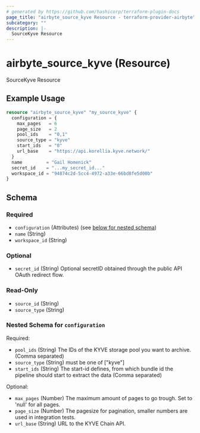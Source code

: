 ```yaml
---
# generated by https://github.com/hashicorp/terraform-plugin-docs
page_title: "airbyte_source_kyve Resource - terraform-provider-airbyte"
subcategory: ""
description: |-
  SourceKyve Resource
---
```


# airbyte_source_kyve (Resource)

SourceKyve Resource

## Example Usage

```terraform
resource "airbyte_source_kyve" "my_source_kyve" {
  configuration = {
    max_pages   = 6
    page_size   = 2
    pool_ids    = "0,1"
    source_type = "kyve"
    start_ids   = "0"
    url_base    = "https://api.korellia.kyve.network/"
  }
  name         = "Gail Homenick"
  secret_id    = "...my_secret_id..."
  workspace_id = "94874c2d-5cc4-4972-a33e-66bd8fe5d00b"
}
```

<!-- schema generated by tfplugindocs -->
## Schema

### Required

- `configuration` (Attributes) (see [below for nested schema](#nestedatt--configuration))
- `name` (String)
- `workspace_id` (String)

### Optional

- `secret_id` (String) Optional secretID obtained through the public API OAuth redirect flow.

### Read-Only

- `source_id` (String)
- `source_type` (String)

<a id="nestedatt--configuration"></a>
### Nested Schema for `configuration`

Required:

- `pool_ids` (String) The IDs of the KYVE storage pool you want to archive. (Comma separated)
- `source_type` (String) must be one of ["kyve"]
- `start_ids` (String) The start-id defines, from which bundle id the pipeline should start to extract the data (Comma separated)

Optional:

- `max_pages` (Number) The maximum amount of pages to go trough. Set to 'null' for all pages.
- `page_size` (Number) The pagesize for pagination, smaller numbers are used in integration tests.
- `url_base` (String) URL to the KYVE Chain API.


